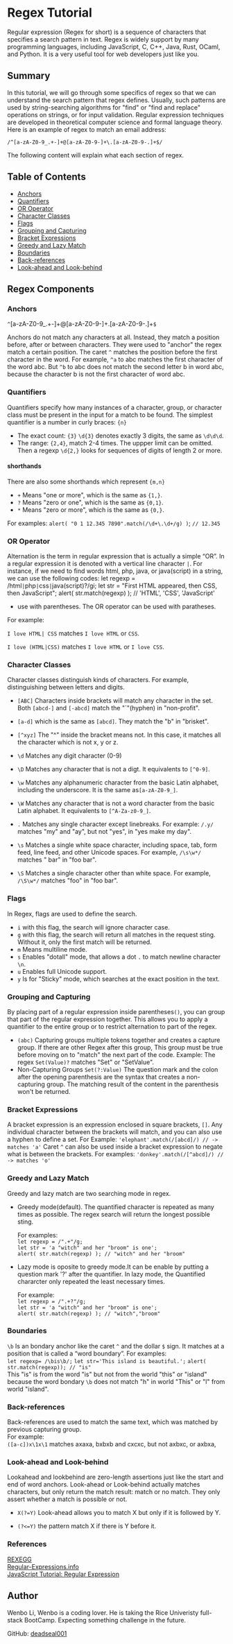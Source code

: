 # Regex Tutorial

Regular expression (Regex for short) is a sequence of characters that specifies a search pattern in text. Regex is widely support by many programming languages, including JavaScript, C, C++, Java, Rust, OCaml, and Python. It is a very useful tool for web developers just like you.

## Summary

In this tutorial, we will go through some specifics of regex so that we can understand the search pattern that regex defines. Usually, such patterns are used by string-searching algorithms for "find" or "find and replace" operations on strings, or for input validation. Regular expression techniques are developed in theoretical computer science and formal language theory.
Here is an example of regex to match an email address:

`/^[a-zA-Z0-9_.+-]+@[a-zA-Z0-9-]+\.[a-zA-Z0-9-.]+$/`

The following content will explain what each section of regex.

## Table of Contents

- [Anchors](#anchors)
- [Quantifiers](#quantifiers)
- [OR Operator](#or-operator)
- [Character Classes](#character-classes)
- [Flags](#flags)
- [Grouping and Capturing](#grouping-and-capturing)
- [Bracket Expressions](#bracket-expressions)
- [Greedy and Lazy Match](#greedy-and-lazy-match)
- [Boundaries](#boundaries)
- [Back-references](#back-references)
- [Look-ahead and Look-behind](#look-ahead-and-look-behind)

## Regex Components

### Anchors

`^`[a-zA-Z0-9_.+-]+@[a-zA-Z0-9-]+\.[a-zA-Z0-9-.]+`$`

Anchors do not match any characters at all. Instead, they match a position before, after or between characters. They were used to "anchor" the regex match a certain position. 
The caret `^` matches the position before the first character in the word. For example, `^a` to abc matches the first character of the word abc. But `^b` to abc does not match the second letter b in word abc, because the character b is not the first character of word abc. 

### Quantifiers

Quantifiers specify how many instances of a character, group, or character class must be present in the input for a match to be found.
The simplest quantifier is a number in curly braces: `{n}`

* The exact count: `{3}`
`\d{3}` denotes exactly 3 digits, the same as `\d\d\d`.
* The range: `{2,4}`, match 2-4 times. The uppper limit can be omitted.  Then a regexp `\d{2,}` looks for sequences of digits of length 2 or more.
#### shorthands
There are also some shorthands which represent `{m,n}`
* `+` Means "one or more", which is the same as `{1,}`.
* `?` Means "zero or one", which is the same as `{0,1}`.
* `*` Means "zero or more", which is the same as `{0,}`.

For examples: `alert( "0 1 12.345 7890".match(/\d+\.\d+/g) )`; `// 12.345`
### OR Operator
Alternation is the term in regular expression that is actually a simple “OR”. In a regular expression it is denoted with a vertical line character `|`.
For instance, if we need to find words html, php, java, or java(script) in a string, we can use the following codes: 
let regexp = /html`|`php`|`css`|`java(script)?/gi;
let str = "First HTML appeared, then CSS, then JavaScript";
alert( str.match(regexp) ); // 'HTML', 'CSS', 'JavaScript'
* use with parentheses. The OR operator can be used with paratheses.

For example:

`I love HTML| CSS` matches `I love HTML` or `CSS`.

`I love (HTML|CSS)` matches `I love HTML` or `I love CSS`.

### Character Classes

Character classes distinguish kinds of characters. For example, distinguishing between letters and digits.


* `[ABC]` Characters inside brackets will match any character in the set. Both `[abcd-]` and `[-abcd]` match the "`"(hyphen) in "non-profit".
* `[a-d]` which is the same as `[abcd]`. They match the "b" in "brisket". 
* `[^xyz]` The "^" inside the bracket means not. In this case, it matches all the character which is not x, y or z. 
* `\d` Matches any digit character (0-9)
* `\D` Matches any character that is not a digt. It equivalents to `[^0-9]`.
* `\w` Matches any alphanumeric character from the basic Latin alphabet, including the underscore. It is the same as`[a-zA-Z0-9_]`.
* `\W` Matches any character that is not a word character from the basic Latin alphabet. It equivalents to `[^A-Za-z0-9_]`.
*  `.` Matches any single character except linebreaks. For example: `/.y/` matches "my" and "ay", but not "yes", in "yes make my day".
* `\s` Matches a single white space character, including space, tab, form feed, line feed, and other Unicode spaces. For example, `/\s\w*/` matches " bar" in "foo bar".

* `\S` Matches a single character other than white space. For example, `/\S\w*/` matches "foo" in "foo bar".

### Flags
In Regex, flags are used to define the search.
* `i` with this flag, the search will ignore character case.
* `g` with this flag, the search will return all matches in the request sting. Without it, only the first match will be returned. 
* `m` Means multiline mode. 
* `s` Enables "dotall" mode, that allows a dot `.` to match newline character `\n`.
* `u` Enables full Unicode support. 
* `y` Is for "Sticky" mode, which searches at the exact position in the text. 

### Grouping and Capturing
By placing part of a regular expression inside parentheses`()`, you can group that part of the regular expression together. This allows you to apply a quantifier to the entire group or to restrict alternation to part of the regex.

* `(abc)` Capturing groups multiple tokens together and creates a capture group. If there are other Regex after this group, This group must be true before moving on to "match" the next part of the code. Example: The regex `Set(Value)?` matches "Set" or "SetValue". 
* Non-Capturing Groups
 `Set(?:Value)` The question mark and the colon after the opening parenthesis are the syntax that creates a non-capturing group. The matching result of the content in the parenthesis won't be returned.

### Bracket Expressions
A bracket expression is an expression enclosed in square brackets, `[]`. Any individual character between the brackets will match, and you can also use a hyphen to define a set.
For Example: `'elephant'.match(/[abcd]/) // -> matches 'a'`
Caret `^` can also be used inside a bracket expression to negate what is between the brackets. 
For examples: `'donkey'.match(/[^abcd]/) // -> matches 'o'`

### Greedy and Lazy Match
Greedy and lazy match are two searching mode in regex. 
* Greedy mode(default). The quantified character is repeated as many times as possible. The regex search will return the longest possible sting.
    
    For examples:  
    `let regexp = /".+"/g;`  
    `let str = 'a "witch" and her "broom" is one';`  
    `alert( str.match(regexp) ); // "witch" and her "broom"`
* Lazy mode is oposite to greedy mode.It can be enable by putting a question mark '?' after the quantifier. In lazy mode, the Quantified chararcter only repeated the least necessary times.

    For example:   
    `let regexp = /".+?"/g;`  
    `let str = 'a "witch" and her "broom" is one';`  
    `alert( str.match(regexp) ); // "witch","broom"`
### Boundaries

`\b` Is an bondary anchor like the caret `^` and the dollar `$` sign. It matches at a position that is called a “word boundary”.
For examples:   
`let regexp= /\bis\b/;`
`let str='This island is beautiful.';`
`alert( str.match(regexp)); // "is"`  
This "is" is from the word "is" but not from the world "this" or "island" because the word bondary `\b` does not match "h" in world "This" or "l" from world "island".

### Back-references
Back-references are used to match the same text, which was matched by previous capturing group.   
For example:    
`([a-c])x\1x\1` matches axaxa, bxbxb and cxcxc, but not axbxc, or axbxa,
### Look-ahead and Look-behind
Lookahead and lookbehind are zero-length assertions just like the start and end of word anchors. Look-ahead or Look-behind actually matches characters, but only return the match result: match or no match. They only assert whether a match is possible or not. 

* `X(?=Y)` Look-ahead allows you to match X but only if it is followed by Y.

* `(?<=Y)` the pattern match X if there is Y before it.


### References
[REXEGG](https://www.rexegg.com/)   
[ Regular-Expressions.info](https://www.regular-expressions.info/)    
[JavaScript Tutorial: Regular Expression](https://www.javascripttutorial.net/regular-expression-word-boundaries/)
## Author

Wenbo Li, 
Wenbo is a coding lover. He is taking the Rice Univeristy full-stack  BootCamp. Expecting something challenge in the future.


GitHub: [deadseal001](https://github.com/deadseal001)